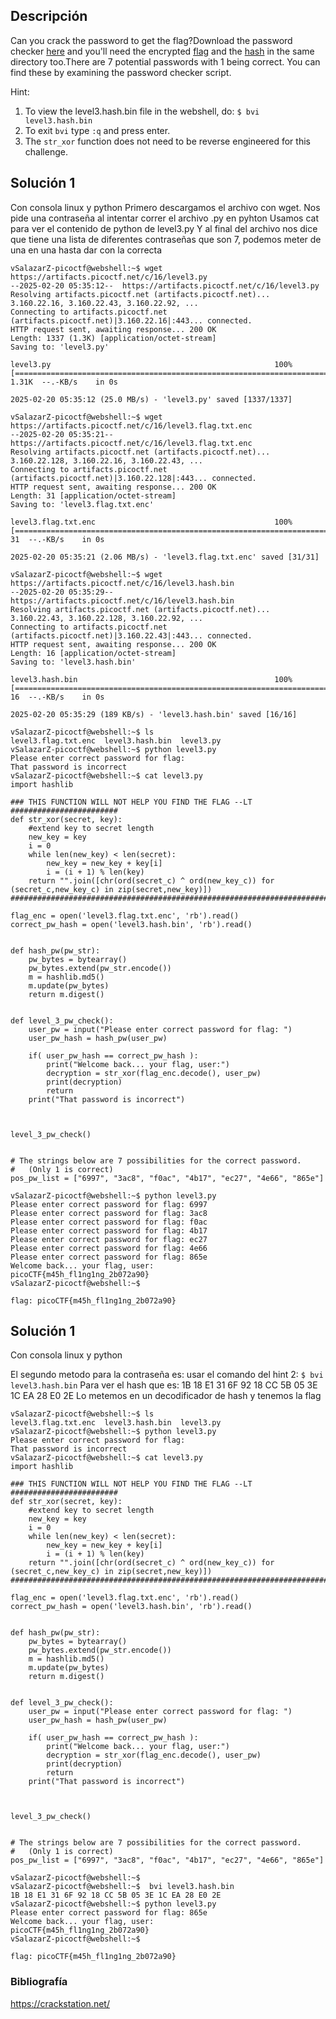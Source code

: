 ## Descripción 
Can you crack the password to get the flag?Download the password checker [here](https://artifacts.picoctf.net/c/16/level3.py) and you'll need the encrypted [flag](https://artifacts.picoctf.net/c/16/level3.flag.txt.enc) and the [hash](https://artifacts.picoctf.net/c/16/level3.hash.bin) in the same directory too.There are 7 potential passwords with 1 being correct. You can find these by examining the password checker script.

Hint:
1. To view the level3.hash.bin file in the webshell, do: `$ bvi level3.hash.bin`
2. To exit `bvi` type `:q` and press enter.
3. The `str_xor` function does not need to be reverse engineered for this challenge.
## Solución 1

Con consola linux y python
Primero descargamos el archivo con wget.
Nos pide una contraseña al intentar correr el archivo .py en pyhton
Usamos cat para ver el contenido de python de level3.py
Y al final del archivo nos dice que tiene una lista de diferentes contraseñas que son 7, podemos meter de una en una hasta dar con la correcta

```
vSalazarZ-picoctf@webshell:~$ wget https://artifacts.picoctf.net/c/16/level3.py
--2025-02-20 05:35:12--  https://artifacts.picoctf.net/c/16/level3.py
Resolving artifacts.picoctf.net (artifacts.picoctf.net)... 3.160.22.16, 3.160.22.43, 3.160.22.92, ...
Connecting to artifacts.picoctf.net (artifacts.picoctf.net)|3.160.22.16|:443... connected.
HTTP request sent, awaiting response... 200 OK
Length: 1337 (1.3K) [application/octet-stream]
Saving to: 'level3.py'

level3.py                                                  100%[=======================================================================================================================================>]   1.31K  --.-KB/s    in 0s      

2025-02-20 05:35:12 (25.0 MB/s) - 'level3.py' saved [1337/1337]

vSalazarZ-picoctf@webshell:~$ wget https://artifacts.picoctf.net/c/16/level3.flag.txt.enc
--2025-02-20 05:35:21--  https://artifacts.picoctf.net/c/16/level3.flag.txt.enc
Resolving artifacts.picoctf.net (artifacts.picoctf.net)... 3.160.22.128, 3.160.22.16, 3.160.22.43, ...
Connecting to artifacts.picoctf.net (artifacts.picoctf.net)|3.160.22.128|:443... connected.
HTTP request sent, awaiting response... 200 OK
Length: 31 [application/octet-stream]
Saving to: 'level3.flag.txt.enc'

level3.flag.txt.enc                                        100%[=======================================================================================================================================>]      31  --.-KB/s    in 0s      

2025-02-20 05:35:21 (2.06 MB/s) - 'level3.flag.txt.enc' saved [31/31]

vSalazarZ-picoctf@webshell:~$ wget https://artifacts.picoctf.net/c/16/level3.hash.bin
--2025-02-20 05:35:29--  https://artifacts.picoctf.net/c/16/level3.hash.bin
Resolving artifacts.picoctf.net (artifacts.picoctf.net)... 3.160.22.43, 3.160.22.128, 3.160.22.92, ...
Connecting to artifacts.picoctf.net (artifacts.picoctf.net)|3.160.22.43|:443... connected.
HTTP request sent, awaiting response... 200 OK
Length: 16 [application/octet-stream]
Saving to: 'level3.hash.bin'

level3.hash.bin                                            100%[=======================================================================================================================================>]      16  --.-KB/s    in 0s      

2025-02-20 05:35:29 (189 KB/s) - 'level3.hash.bin' saved [16/16]

vSalazarZ-picoctf@webshell:~$ ls
level3.flag.txt.enc  level3.hash.bin  level3.py
vSalazarZ-picoctf@webshell:~$ python level3.py
Please enter correct password for flag: 
That password is incorrect
vSalazarZ-picoctf@webshell:~$ cat level3.py
import hashlib

### THIS FUNCTION WILL NOT HELP YOU FIND THE FLAG --LT ########################
def str_xor(secret, key):
    #extend key to secret length
    new_key = key
    i = 0
    while len(new_key) < len(secret):
        new_key = new_key + key[i]
        i = (i + 1) % len(key)        
    return "".join([chr(ord(secret_c) ^ ord(new_key_c)) for (secret_c,new_key_c) in zip(secret,new_key)])
###############################################################################

flag_enc = open('level3.flag.txt.enc', 'rb').read()
correct_pw_hash = open('level3.hash.bin', 'rb').read()


def hash_pw(pw_str):
    pw_bytes = bytearray()
    pw_bytes.extend(pw_str.encode())
    m = hashlib.md5()
    m.update(pw_bytes)
    return m.digest()


def level_3_pw_check():
    user_pw = input("Please enter correct password for flag: ")
    user_pw_hash = hash_pw(user_pw)
    
    if( user_pw_hash == correct_pw_hash ):
        print("Welcome back... your flag, user:")
        decryption = str_xor(flag_enc.decode(), user_pw)
        print(decryption)
        return
    print("That password is incorrect")



level_3_pw_check()


# The strings below are 7 possibilities for the correct password. 
#   (Only 1 is correct)
pos_pw_list = ["6997", "3ac8", "f0ac", "4b17", "ec27", "4e66", "865e"]

vSalazarZ-picoctf@webshell:~$ python level3.py
Please enter correct password for flag: 6997
Please enter correct password for flag: 3ac8
Please enter correct password for flag: f0ac
Please enter correct password for flag: 4b17
Please enter correct password for flag: ec27
Please enter correct password for flag: 4e66
Please enter correct password for flag: 865e
Welcome back... your flag, user:
picoCTF{m45h_fl1ng1ng_2b072a90}
vSalazarZ-picoctf@webshell:~$ 

flag: picoCTF{m45h_fl1ng1ng_2b072a90}
```

## Solución 1

Con consola linux y python

El segundo metodo para la contraseña es: usar el comando del hint 2: `$ bvi level3.hash.bin`
Para ver el hash que es: 1B 18 E1 31 6F 92 18 CC 5B 05 3E 1C EA 28 E0 2E
Lo metemos en un decodificador de hash y tenemos la flag
```
vSalazarZ-picoctf@webshell:~$ ls
level3.flag.txt.enc  level3.hash.bin  level3.py
vSalazarZ-picoctf@webshell:~$ python level3.py
Please enter correct password for flag: 
That password is incorrect
vSalazarZ-picoctf@webshell:~$ cat level3.py
import hashlib

### THIS FUNCTION WILL NOT HELP YOU FIND THE FLAG --LT ########################
def str_xor(secret, key):
    #extend key to secret length
    new_key = key
    i = 0
    while len(new_key) < len(secret):
        new_key = new_key + key[i]
        i = (i + 1) % len(key)        
    return "".join([chr(ord(secret_c) ^ ord(new_key_c)) for (secret_c,new_key_c) in zip(secret,new_key)])
###############################################################################

flag_enc = open('level3.flag.txt.enc', 'rb').read()
correct_pw_hash = open('level3.hash.bin', 'rb').read()


def hash_pw(pw_str):
    pw_bytes = bytearray()
    pw_bytes.extend(pw_str.encode())
    m = hashlib.md5()
    m.update(pw_bytes)
    return m.digest()


def level_3_pw_check():
    user_pw = input("Please enter correct password for flag: ")
    user_pw_hash = hash_pw(user_pw)
    
    if( user_pw_hash == correct_pw_hash ):
        print("Welcome back... your flag, user:")
        decryption = str_xor(flag_enc.decode(), user_pw)
        print(decryption)
        return
    print("That password is incorrect")



level_3_pw_check()


# The strings below are 7 possibilities for the correct password. 
#   (Only 1 is correct)
pos_pw_list = ["6997", "3ac8", "f0ac", "4b17", "ec27", "4e66", "865e"]

vSalazarZ-picoctf@webshell:~$ 
vSalazarZ-picoctf@webshell:~$  bvi level3.hash.bin
1B 18 E1 31 6F 92 18 CC 5B 05 3E 1C EA 28 E0 2E
vSalazarZ-picoctf@webshell:~$ python level3.py
Please enter correct password for flag: 865e
Welcome back... your flag, user:
picoCTF{m45h_fl1ng1ng_2b072a90}
vSalazarZ-picoctf@webshell:~$ 

flag: picoCTF{m45h_fl1ng1ng_2b072a90}
```

### Bibliografía
https://crackstation.net/